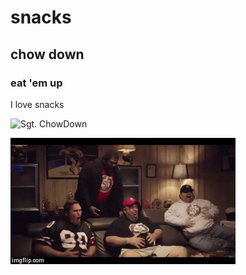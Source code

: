 # snacks

## chow down

### eat 'em up

I love snacks

![Sgt. ChowDown](resources/sgt-chowdown.jgp)

![Snack Buddies](resources/snacks.gif "Gotta have my snacks!")
